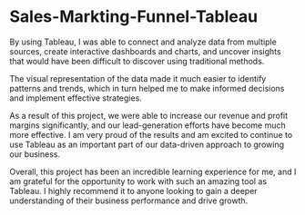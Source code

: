 # Sales-Markting-Funnel-Tableau

By using Tableau, I was able to connect and analyze data from multiple sources, create interactive dashboards and charts, and uncover insights that would have been difficult to discover using traditional methods.

The visual representation of the data made it much easier to identify patterns and trends, which in turn helped me to make informed decisions and implement effective strategies.

As a result of this project, we were able to increase our revenue and profit margins significantly, and our lead-generation efforts have become much more effective. I am very proud of the results and am excited to continue to use Tableau as an important part of our data-driven approach to growing our business.

Overall, this project has been an incredible learning experience for me, and I am grateful for the opportunity to work with such an amazing tool as Tableau. I highly recommend it to anyone looking to gain a deeper understanding of their business performance and drive growth.
